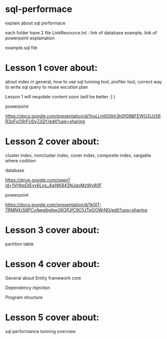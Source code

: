 # sql-performace
explain about sql performace


each folder have 2 file
LinkResource.txt : link of database example, link of powerpoint explaination

example.sql file
# Lesson 1 cover about:

about index in general, how to use sql tunning tool, profiler tool, correct way to write sql query to reuse excution plan


Lesson 1 will reupdate content soon (will be better :] )


powerpoint

https://docs.google.com/presentation/d/1nsLLhiIG0kh3h0f08BFEWG2Uz56R3oFvO9rFU0v7JQY/edit?usp=sharing

# Lesson 2 cover about:

cluster index, noncluster index, cover index, composite index, sargable where codition


database

https://drive.google.com/open?id=1VHhpDiEvy6Los_4wNK843NJqoMzWv80F

powerpoint

https://docs.google.com/presentation/d/1k0I7-7RMNXrS8PCxAwgibgbw26OPJfC9O1JTqGOWrN0/edit?usp=sharing

# Lesson 3 cover about:

partition table

# Lesson 4 cover about:
General about Entity framework core

Dependency Injection

Program structure


# Lesson 5 cover about:


sql performance tunning overview
